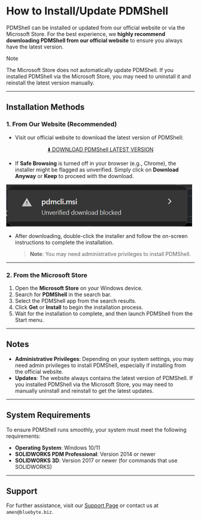 # How to Install/Update PDMShell

PDMShell can be installed or updated from our official website or via the Microsoft Store. For the best experience, we **highly recommend downloading PDMShell from our official website** to ensure you always have the latest version.

> [!NOTE]  
> The Microsoft Store does not automatically update PDMShell. If you installed PDMShell via the Microsoft Store, you may need to uninstall it and reinstall the latest version manually.

---

## Installation Methods

### 1. From Our Website (Recommended)
- Visit our official website to download the latest version of PDMShell:  
<div align="center">
  <a href="https://bluebyte.biz/wp-json/slm_custom/downloadpdmshell" class="download-button">⬇️ DOWNLOAD PDMShell LATEST VERSION</a>
</div>

- If **Safe Browsing** is turned off in your browser (e.g., Chrome), the installer might be flagged as unverified. Simply click on **Download Anyway** or **Keep** to proceed with the download.

![Safe Browsing Warning](/images/image.png)

- After downloading, double-click the installer and follow the on-screen instructions to complete the installation.  
  > **Note**: You may need administrative privileges to install PDMShell.

---

### 2. From the Microsoft Store
1. Open the **Microsoft Store** on your Windows device.
2. Search for **PDMShell** in the search bar.
3. Select the PDMShell app from the search results.
4. Click **Get** or **Install** to begin the installation process.
5. Wait for the installation to complete, and then launch PDMShell from the Start menu.

---

## Notes
- **Administrative Privileges**: Depending on your system settings, you may need admin privileges to install PDMShell, especially if installing from the official website.
- **Updates**: The website always contains the latest version of PDMShell. If you installed PDMShell via the Microsoft Store, you may need to manually uninstall and reinstall to get the latest updates.

---

## System Requirements
To ensure PDMShell runs smoothly, your system must meet the following requirements:
- **Operating System**: Windows 10/11
- **SOLIDWORKS PDM Professional**: Version 2014 or newer
- **SOLIDWORKS 3D**: Version 2017 or newer (for commands that use SOLIDWORKS)

---

## Support
For further assistance, visit our [Support Page](https://bluebyte.biz/contact) or contact us at `amen@bluebyte.biz`.